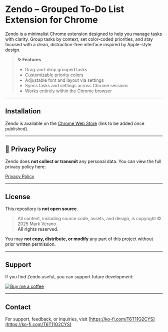 # Zendo – Grouped To-Do List Extension for Chrome

Zendo is a minimalist Chrome extension designed to help you manage tasks with clarity. Group tasks by context, set color-coded priorities, and stay focused with a clean, distraction-free interface inspired by Apple-style design.

> **✨ Features**
> - Drag-and-drop grouped tasks  
> - Customizable priority colors  
> - Adjustable font and layout via settings  
> - Syncs tasks and settings across Chrome sessions  
> - Works entirely within the Chrome browser

---

## Installation

Zendo is available on the [Chrome Web Store](https://chrome.google.com/webstore) (link to be added once published).

---

## 📄 Privacy Policy

Zendo does **not collect or transmit** any personal data. You can view the full privacy policy here:

[Privacy Policy](https://yourusername.github.io/zendo/privacy.html)

---

## License

This repository is **not open source**.

> All content, including source code, assets, and design, is copyright © 2025 Mark Verano.  
> **All rights reserved.**

You may **not copy, distribute, or modify** any part of this project without prior written permission.

---

## Support

If you find Zendo useful, you can support future development:

[![Buy me a coffee](https://storage.ko-fi.com/cdn/kofi6.png?v=6)](https://ko-fi.com/T6T11G2CYS)

---

## Contact

For support, feedback, or inquiries, visit [https://ko-fi.com/T6T11G2CYS](https://ko-fi.com/T6T11G2CYS)
